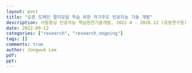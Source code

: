 ```yaml
---
layout: post
title: "오픈 도메인 멀티모달 학습 위한 자기주도 인공지능 기술 개발"
description: 사람중심 인공지능 핵심원천기술개발, 2022.4 - 2026.12 (공동연구원)
date: 2022-09-12
categories: ["research", "research_ongoing"]
tags: []
comments: true
author: Jongwuk Lee
pdf:
ppt:
---
```

